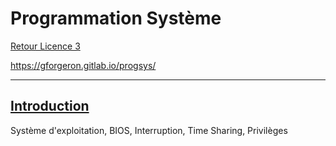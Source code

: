 # Programmation Système

[Retour Licence 3](https://mcheungsen.github.io/licence3/ "Licence 3")

https://gforgeron.gitlab.io/progsys/

---- 

## [Introduction](progsys1.md)
Système d'exploitation, BIOS, Interruption, Time Sharing, Privilèges